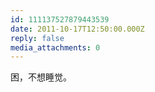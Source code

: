 ```yaml
---
id: 111137527879443539
date: 2011-10-17T12:50:00.000Z
reply: false
media_attachments: 0
---
```


困，不想睡觉。 ​​​​

